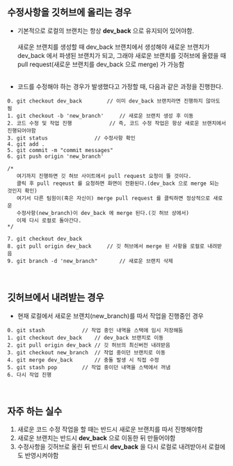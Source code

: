 ## 수정사항을 깃허브에 올리는 경우
- 기본적으로 로컬의 브랜치는 항상 __dev_back__ 으로 유지되어 있어야함.<br/><br/>
새로운 브랜치를 생성할 때 dev_back 브랜치에서 생성해야 새로운 브랜치가 dev_back 에서 파생된 브랜치가 되고, 그래야 새로운 브랜치를 깃허브에 올렸을 때 pull request(새로운 브랜치를 dev_back 으로 merge) 가 가능함<br/><br/>

- 코드를 수정해야 하는 경우가 발생했다고 가정할 때, 다음과 같은 과정을 진행한다.
~~~
0. git checkout dev_back		// 이미 dev_back 브랜치라면 진행하지 않아도 됨
1. git checkout -b 'new_branch'		// 새로운 브랜치 생성 후 이동
2. 코드 수정 및 작업 진행			// 즉, 코드 수정 작업은 항상 새로운 브랜치에서 진행되어야함 
3. git status				// 수정사항 확인
4. git add .
5. git commit -m "commit messages"
6. git push origin 'new_branch'

/*
   여기까지 진행하면 깃 허브 사이트에서 pull request 요청이 뜰 것이다.
   클릭 후 pull reqeust 를 요청하면 화면이 전환된다.(dev_back 으로 merge 되는 것인지 확인)
   여기서 다른 팀원이(혹은 자신이) merge pull request 를 클릭하면 정상적으로 새로운 
   수정사항(new_branch)이 dev_back 에 merge 된다.(깃 허브 상에서)
   이제 다시 로컬로 돌아간다.
*/

7. git checkout dev_back
8. git pull origin dev_back		// 깃 허브에서 merge 된 사항을 로컬로 내려받음
9. git branch -d 'new_branch"		// 새로운 브랜치 삭제
~~~
<br/>

## 깃허브에서 내려받는 경우
- 현재 로컬에서 새로운 브랜치(new_branch)를 따서 작업을 진행중인 경우
~~~
0. git stash			// 작업 중인 내역을 스택에 임시 저장해둠
1. git checkout dev_back	// dev_back 브랜치로 이동
2. git pull origin dev_back	// 깃 허브의 최신버전 내려받음
3. git checkout new_branch	// 작업 중이던 브랜치로 이동
4. git merge dev_back		// 충돌 발생 시 직접 수정
5. git stash pop		// 작업 중이던 내역을 스택에서 꺼냄
6. 다시 작업 진행
~~~
<br/>

## 자주 하는 실수
1. 새로운 코드 수정 작업을 할 때는 반드시 새로운 브랜치를 따서 진행해야함
2. 새로운 브랜치는 반드시 __dev_back__ 으로 이동한 뒤 만들어야함
3. 수정사항을 깃허브로 올린 뒤 반드시 __dev_back__ 을 다시 로컬로 내려받아서 로컬에도 반영시켜야함
